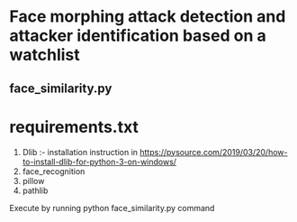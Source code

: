 # Face morphing attack detection and attacker identification based on a watchlist

## face_similarity.py



# requirements.txt
1. Dlib :- installation instruction in https://pysource.com/2019/03/20/how-to-install-dlib-for-python-3-on-windows/
2. face_recognition
3. pillow
4. pathlib

Execute by running python face_similarity.py command

